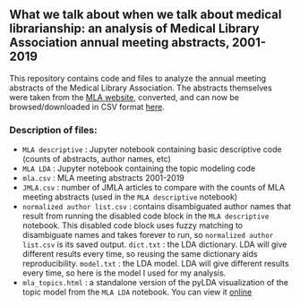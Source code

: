 ## What we talk about when we talk about medical librarianship: an analysis of Medical Library Association annual meeting abstracts, 2001-2019

This repository contains code and files to analyze the annual meeting abstracts of the Medical Library Association. The abstracts themselves were taken from the [MLA website](https://www.mlanet.org/page/past-and-future-meetings), converted, and can now be browsed/downloaded in CSV format [here](http://bit.ly/mlameetings).

### Description of files:
- `MLA descriptive` : Jupyter notebook containing basic descriptive code (counts of abstracts, author names, etc)
- `MLA LDA` : Jupyter notebook containing the topic modeling code
- `mla.csv` : MLA meeting abstracts 2001-2019
- `JMLA.csv` : number of JMLA articles to compare with the counts of MLA meeting abstracts (used in the `MLA descriptive` notebook)
- `normalized author list.csv` : contains disambiguated author names that result from running the disabled code block in the `MLA descriptive` notebook. This disabled code block uses fuzzy matching to disambiguate names and takes forever to run, so `normalized author list.csv` is its saved output.
`dict.txt` : the LDA dictionary. LDA will give different results every time, so reusing the same dictionary aids reproducibility.
`model.txt` : the LDA model. LDA will give different results every time, so here is the model I used for my analysis.
- `mla_topics.html` : a standalone version of the pyLDA visualization of the topic model from the `MLA LDA` notebook. You can view it [online](https://bethanymyers.github.io/mla/mla_topics.html)
